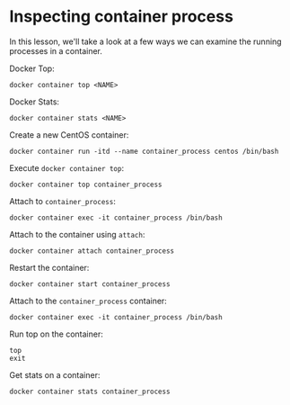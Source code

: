 # Inspecting container process

In this lesson, we'll take a look at a few ways we can examine the running processes in a container.

Docker Top:
```
docker container top <NAME>
```

Docker Stats:
```
docker container stats <NAME>
```

Create a new CentOS container:
```
docker container run -itd --name container_process centos /bin/bash
```

Execute `docker container top`:
```
docker container top container_process
```

Attach to `container_process`:
```
docker container exec -it container_process /bin/bash
```

Attach to the container using `attach`:
```
docker container attach container_process
```

Restart the container:
```
docker container start container_process
```

Attach to the `container_process` container:
```
docker container exec -it container_process /bin/bash
```

Run top on the container:
```
top
exit
```

Get stats on a container:
```
docker container stats container_process
```